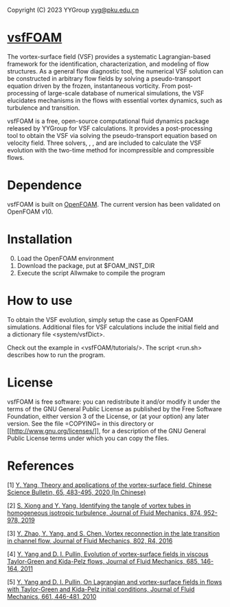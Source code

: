 Copyright (C) 2023 YYGroup <yyg@pku.edu.cn>

# [vsfFOAM](http://www2.coe.pku.edu.cn/subpaget.asp?id=505)

The vortex-surface field (VSF) provides a systematic Lagrangian-based framework 
for the identification, characterization, and modeling of flow structures. As a 
general flow diagnostic tool, the numerical VSF solution can be constructed in 
arbitrary flow fields by solving a pseudo-transport equation driven by the 
frozen, instantaneous vorticity. From post-processing of large-scale database 
of numerical simulations, the VSF elucidates mechanisms in the flows with 
essential vortex dynamics, such as turbulence and transition. 

vsfFOAM is a free, open-source computational fluid dynamics package released by
YYGroup for VSF calculations. It provides a post-processing tool <vsfPseudoEvo> 
to obtain the VSF via solving the pseudo-transport equation based on velocity 
field. Three solvers, <vsfIcoFoam>, <vsfPimpleFoam>, and <vsfRhoPimpleFoam> are 
included to calculate the VSF evolution with the two-time method for 
incompressible and compressible flows.

# Dependence

vsfFOAM is built on [OpenFOAM](https://openfoam.org/). The current version has been validated on 
OpenFOAM v10.

# Installation

0. Load the OpenFOAM environment
1. Download the package, put <vsfFOAM> at $FOAM_INST_DIR
2. Execute the script Allwmake to compile the program

# How to use

To obtain the VSF evolution, simply setup the case as OpenFOAM simulations. 
Additional files for VSF calculations include the initial field <VSF> and 
a dictionary file <system/vsfDict>. 

Check out the example in <vsfFOAM/tutorials/>. The script <run.sh> describes 
how to run the program.

# License

vsfFOAM is free software: you can redistribute it and/or modify it under the
terms of the GNU General Public License as published by the Free Software
Foundation, either version 3 of the License, or (at your option) any later
version.  See the file =COPYING= in this directory or 
[[http://www.gnu.org/licenses/]], for a description of the GNU General Public
License terms under which you can copy the files.


# References

[1] [Y. Yang, Theory and applications of the vortex-surface field, Chinese 
    Science Bulletin, 65, 483-495, 2020 (In Chinese)
    ](https://doi.org/10.1360/TB-2019-0596)
    
[2] [S. Xiong and Y. Yang, Identifying the tangle of vortex tubes in 
    homogeneous isotropic turbulence, Journal of Fluid Mechanics, 874, 
    952-978, 2019 
    ](https://doi.org/10.1017/jfm.2019.487)
    
[3] [Y. Zhao, Y. Yang, and S. Chen, Vortex reconnection in the late transition 
    in channel flow, Journal of Fluid Mechanics, 802, R4, 2016
    ](https://doi.org/10.1017/jfm.2016.492)
    
[4] [Y. Yang and D. I. Pullin, Evolution of vortex-surface fields in viscous 
    Taylor-Green and Kida-Pelz flows, Journal of Fluid Mechanics, 685, 146-164,
    2011
    ](https://doi.org/10.1017/jfm.2011.287)
    
[5] [Y. Yang and D. I. Pullin, On Lagrangian and vortex-surface fields in flows 
    with Taylor-Green and Kida-Pelz initial conditions, Journal of Fluid 
    Mechanics, 661, 446-481, 2010
    ](https://doi.org/10.1017/S0022112010003125)
